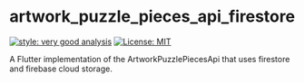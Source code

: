 # artwork_puzzle_pieces_api_firestore

[![style: very good analysis][very_good_analysis_badge]][very_good_analysis_link]
[![License: MIT][license_badge]][license_link]

A Flutter implementation of the ArtworkPuzzlePiecesApi that uses firestore and firebase cloud storage.

[license_badge]: https://img.shields.io/badge/license-MIT-blue.svg
[license_link]: https://opensource.org/licenses/MIT
[very_good_analysis_badge]: https://img.shields.io/badge/style-very_good_analysis-B22C89.svg
[very_good_analysis_link]: https://pub.dev/packages/very_good_analysis